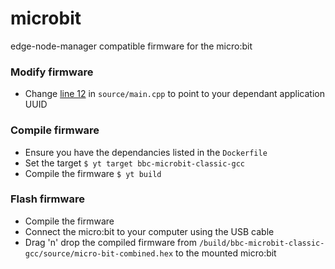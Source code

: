 # microbit
edge-node-manager compatible firmware for the micro:bit

### Modify firmware
 - Change [line 12](https://github.com/resin-io-projects/micro-bit/blob/master/source/main.cpp#L12) in `source/main.cpp` to point to your dependant application UUID

### Compile firmware
 - Ensure you have the dependancies listed in the `Dockerfile`
 - Set the target `$ yt target bbc-microbit-classic-gcc`
 - Compile the firmware `$ yt build`

### Flash firmware
 - Compile the firmware
 - Connect the micro:bit to your computer using the USB cable
 - Drag 'n' drop the compiled firmware from `/build/bbc-microbit-classic-gcc/source/micro-bit-combined.hex` to the mounted micro:bit
